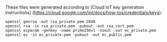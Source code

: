 These files were generated according to [Cloud IoT key generation instructions]
(https://cloud.google.com/iot/docs/how-tos/credentials/keys):

```shell
openssl genrsa -out rsa_private.pem 2048
openssl rsa -in rsa_private.pem -pubout -out rsa_cert.pem
openssl ecparam -genkey -name prime256v1 -noout -out ec_private.pem
openssl ec -in ec_private.pem -pubout -out ec_public.pem
```
